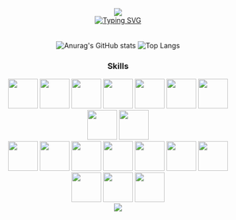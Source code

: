 <div align="center">
  <img src="https://capsule-render.vercel.app/api?type=waving&color=00CD0BFF&height=150&section=header">
</div>

<div align="center">
  <a href="https://git.io/typing-svg"><img src="https://readme-typing-svg.demolab.com?font=Fira+Code&weight=100&size=30&pause=1000&color=00CD0B&background=005F7100&center=true&vCenter=true&width=610&lines=Hello!+My+name+is+F%C3%A1bio+Casagrande+;I'm+a+Brazilian+Developer+Student.;Be+Welcome!+%3AD" alt="Typing SVG" /></a>
</div>
</br></br>
<div align="center">
  <img src="https://github-readme-stats.vercel.app/api?username=fabin0casa&show_icons=true&theme=transparent&hide_border=true&title_color=00CD0BFF&text_color=0f810f&icon_color=71C771" alt="Anurag's GitHub stats" max-width: 300px; height: 250px"/>
  <img src="https://github-readme-stats.vercel.app/api/top-langs/?username=fabin0casa&layout=donut&theme=transparent&hide_border=true&title_color=00CD0BFF&text_color=71C771&icon_color=71C771" alt="Top Langs" max-width: 300px; height: 250px"/>
</div>


<div align="center">
  <h3><strong>Skills</strong></h3>
</div>


<div align="center">
  <img src ="https://upload.wikimedia.org/wikipedia/commons/thumb/3/38/HTML5_Badge.svg/2048px-HTML5_Badge.svg.png" style="height: 60px">
  <img src ="https://upload.wikimedia.org/wikipedia/commons/thumb/6/62/CSS3_logo.svg/2048px-CSS3_logo.svg.png" style="height: 60px">
  <img src ="https://user-images.githubusercontent.com/25181517/117447155-6a868a00-af3d-11eb-9cfe-245df15c9f3f.png" style="height: 60px">
  <img src ="https://user-images.githubusercontent.com/25181517/183898054-b3d693d4-dafb-4808-a509-bab54cf5de34.png" style="height: 60px">
  <img src ="https://media.licdn.com/dms/image/v2/C5112AQExUeu0Uwrxdg/article-cover_image-shrink_720_1280/article-cover_image-shrink_720_1280/0/1555853756108?e=2147483647&v=beta&t=N96fwDtStzXrEpQh9sTr9VUOmtLYGL3jNvK0QvobxuU" style="height: 60px">
  <img src ="https://cdn-icons-png.flaticon.com/512/226/226777.png" style="height: 60px">
  <img src ="https://github.com/user-attachments/assets/6a3c4ab9-8bfe-42d1-bc5d-5fe770e11f51" style="height: 60px">
  <img src ="https://upload.wikimedia.org/wikipedia/commons/thumb/2/27/PHP-logo.svg/711px-PHP-logo.svg.png" style="height: 60px">
  <img src ="https://raw.githubusercontent.com/isocpp/logos/master/cpp_logo.png" style="height: 60px">
  </br>
  <img src ="https://github.com/user-attachments/assets/06851a6c-5780-4b9c-b89d-af3b4e605636" style="height: 60px">
  <img src ="https://github.com/user-attachments/assets/8e96cc9f-edc3-4c36-bd9a-ec1d918e8a45" style="height: 60px">
  <img src ="https://cdn-icons-png.flaticon.com/512/5968/5968313.png" style="height: 60px">
  <img src ="https://github.com/user-attachments/assets/5358822c-2ade-4a5c-9a6f-bcbf5939b620" style="height: 60px">
  <img src ="https://github.com/user-attachments/assets/d7939a26-7ba0-436c-8b87-9afa8f23eaae" style="height: 60px">
  <img src ="https://github.com/user-attachments/assets/d2554c84-b866-42e1-b96c-3267fbc47518" style="height: 60px">
  <img src ="https://user-images.githubusercontent.com/25181517/192108891-d86b6220-e232-423a-bf5f-90903e6887c3.png" style="height: 60px">
  <img src ="https://www.northware.mx/wp-content/uploads/2022/09/northware-microsoft-power-bi-logo.png" style="height: 60px">
  <img src ="https://github.com/user-attachments/assets/6fc34a90-c4aa-4b9f-acd9-123f35f92b6a" style="height: 60px">
  <img src ="https://upload.wikimedia.org/wikipedia/commons/thumb/c/cf/Eclipse-SVG.svg/1024px-Eclipse-SVG.svg.png" style="height: 60px">
</div>

<div align="center">
  <img src ="https://capsule-render.vercel.app/api?type=waving&color=00CD0BFF&height=150&section=footer">
</div>
